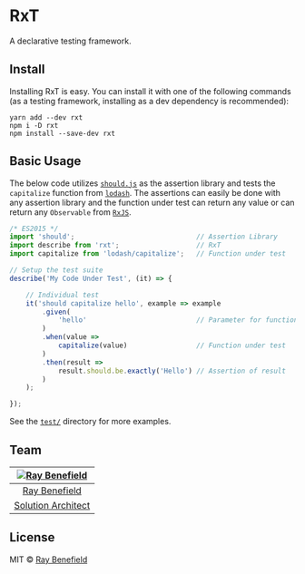 # RxT

A declarative testing framework.


## Install

Installing RxT is easy. You can install it with one of the following commands
(as a testing framework, installing as a dev dependency is recommended):

```
yarn add --dev rxt
npm i -D rxt
npm install --save-dev rxt
```


## Basic Usage

The below code utilizes [`should.js`](https://github.com/shouldjs/should.js/) as
the assertion library and tests the `capitalize` function from
[`lodash`](https://lodash.com/). The assertions can easily be done with any
assertion library and the function under test can return any value or can return
any `Observable` from [`RxJS`](http://reactivex.io/rxjs/).

```js
/* ES2015 */
import 'should';                              // Assertion Library
import describe from 'rxt';                   // RxT
import capitalize from 'lodash/capitalize';   // Function under test

// Setup the test suite
describe('My Code Under Test', (it) => {

    // Individual test
    it('should capitalize hello', example => example
        .given(
            'hello'                           // Parameter for function
        )
        .when(value =>
            capitalize(value)                 // Function under test
        )
        .then(result =>
            result.should.be.exactly('Hello') // Assertion of result
        )
    );

});
```

See the [`test/`](./test/) directory for more examples.


## Team

|[![Ray Benefield](http://gravatar.com/avatar/e931b13306ea1022549766266727f789?s=144)](https://github.com/RayBenefield) |
|:---:|
|[Ray Benefield](https://github.com/RayBenefield) |
|[Solution Architect](https://en.wikipedia.org/wiki/Solution_architect) |


## License

MIT © [Ray Benefield](https://github.com/RayBenefield)
